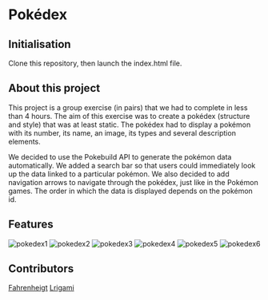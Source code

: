 # Pokédex
## Initialisation

Clone this repository, then launch the index.html file.

## About this project

This project is a group exercise (in pairs) that we had to complete in less than 4 hours.
The aim of this exercise was to create a pokédex (structure and style) that was at least static.
The pokédex had to display a pokémon with its number, its name, an image, its types and several description elements.

We decided to use the Pokebuild API to generate the pokémon data automatically.
We added a search bar so that users could immediately look up the data linked to a particular pokémon.
We also decided to add navigation arrows to navigate through the pokédex, just like in the Pokémon games. The order in which the data is displayed depends on the pokémon id.

## Features

![pokedex1](https://github.com/user-attachments/assets/66056abd-26d8-48b6-b218-26e655e31b9a)
![pokedex2](https://github.com/user-attachments/assets/5c632aad-0e7f-4b08-9add-360f46dfb1de)
![pokedex3](https://github.com/user-attachments/assets/384072d5-f02a-4589-8c6e-99ee2127b770)
![pokedex4](https://github.com/user-attachments/assets/d02096bf-ad87-4710-a6df-ef01b63bf84f)
![pokedex5](https://github.com/user-attachments/assets/a76b0735-bc2d-4cdd-a5a3-7d63c875333b)
![pokedex6](https://github.com/user-attachments/assets/39847aa9-780f-44ae-a53b-fd6914141236)

## Contributors 

[Fahrenheigt](https://github.com/fahrenheigt)
[Lrigami](https://github.com/Lrigami)
